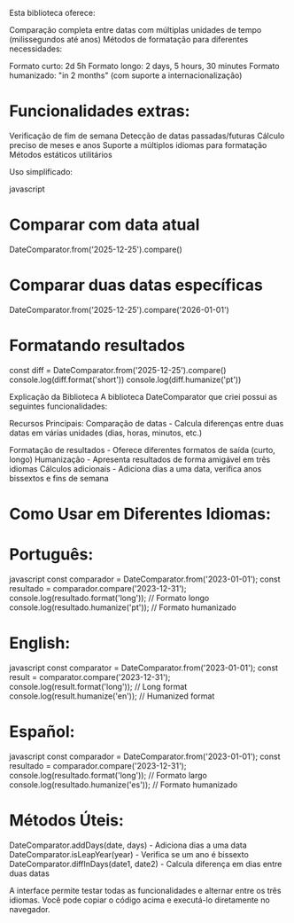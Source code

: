 Esta biblioteca oferece:

Comparação completa entre datas com múltiplas unidades de tempo (milissegundos até anos)
Métodos de formatação para diferentes necessidades:

Formato curto: 2d 5h
Formato longo: 2 days, 5 hours, 30 minutes
Formato humanizado: "in 2 months" (com suporte a internacionalização)

# Funcionalidades extras:

Verificação de fim de semana
Detecção de datas passadas/futuras
Cálculo preciso de meses e anos
Suporte a múltiplos idiomas para formatação
Métodos estáticos utilitários

Uso simplificado:

javascript

# Comparar com data atual
DateComparator.from('2025-12-25').compare()

# Comparar duas datas específicas
DateComparator.from('2025-12-25').compare('2026-01-01')

# Formatando resultados
const diff = DateComparator.from('2025-12-25').compare()
console.log(diff.format('short'))
console.log(diff.humanize('pt'))


Explicação da Biblioteca
A biblioteca DateComparator que criei possui as seguintes funcionalidades:

Recursos Principais:
Comparação de datas - Calcula diferenças entre duas datas em várias unidades (dias, horas, minutos, etc.)

Formatação de resultados - Oferece diferentes formatos de saída (curto, longo)
Humanização - Apresenta resultados de forma amigável em três idiomas
Cálculos adicionais - Adiciona dias a uma data, verifica anos bissextos e fins de semana

# Como Usar em Diferentes Idiomas:

# Português:
javascript
const comparador = DateComparator.from('2023-01-01');
const resultado = comparador.compare('2023-12-31');
console.log(resultado.format('long')); // Formato longo
console.log(resultado.humanize('pt')); // Formato humanizado

# English:

javascript
const comparator = DateComparator.from('2023-01-01');
const result = comparator.compare('2023-12-31');
console.log(result.format('long')); // Long format
console.log(result.humanize('en')); // Humanized format

# Español:
javascript
const comparador = DateComparator.from('2023-01-01');
const resultado = comparador.compare('2023-12-31');
console.log(resultado.format('long')); // Formato largo
console.log(resultado.humanize('es')); // Formato humanizado

# Métodos Úteis:
DateComparator.addDays(date, days) - Adiciona dias a uma data
DateComparator.isLeapYear(year) - Verifica se um ano é bissexto
DateComparator.diffInDays(date1, date2) - Calcula diferença em dias entre duas datas

A interface permite testar todas as funcionalidades e alternar entre os três idiomas. Você pode copiar o código acima e executá-lo diretamente no navegador.

